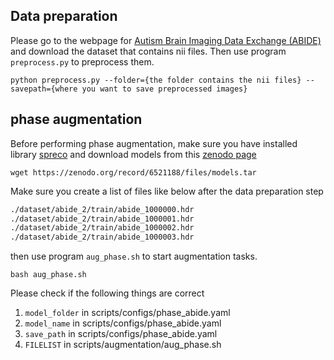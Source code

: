 ## Data preparation

Please go to the webpage for [Autism Brain Imaging Data Exchange (ABIDE)](https://fcon_1000.projects.nitrc.org/indi/abide/) and download the dataset that contains nii files. Then use program `preprocess.py` to preprocess them.
```shell
python preprocess.py --folder={the folder contains the nii files} --savepath={where you want to save preprocessed images}
```

## phase augmentation
Before performing phase augmentation, make sure you have installed library [spreco](https://github.com/mrirecon/spreco) and download models from this [zenodo page](https://zenodo.org/record/6521188)
```shell
wget https://zenodo.org/record/6521188/files/models.tar
```
Make sure you create a list of files like below after the data preparation step

```txt
./dataset/abide_2/train/abide_1000000.hdr
./dataset/abide_2/train/abide_1000001.hdr
./dataset/abide_2/train/abide_1000002.hdr
./dataset/abide_2/train/abide_1000003.hdr
```

then use program `aug_phase.sh` to start augmentation tasks.
```shell
bash aug_phase.sh
```
Please check if the following things are correct
1. `model_folder` in scripts/configs/phase_abide.yaml
2. `model_name` in scripts/configs/phase_abide.yaml
3. `save_path` in scripts/configs/phase_abide.yaml
4. `FILELIST` in scripts/augmentation/aug_phase.sh


